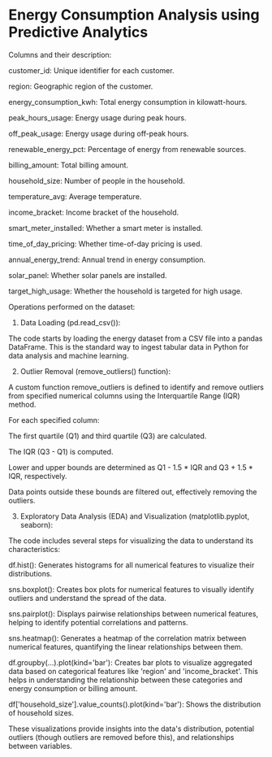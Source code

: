 # Energy Consumption Analysis using Predictive Analytics


Columns and their description:

customer_id: Unique identifier for each customer.

region: Geographic region of the customer.

energy_consumption_kwh: Total energy consumption in kilowatt-hours.

peak_hours_usage: Energy usage during peak hours.

off_peak_usage: Energy usage during off-peak hours.

renewable_energy_pct: Percentage of energy from renewable sources.

billing_amount: Total billing amount.

household_size: Number of people in the household.

temperature_avg: Average temperature.

income_bracket: Income bracket of the household.

smart_meter_installed: Whether a smart meter is installed.

time_of_day_pricing: Whether time-of-day pricing is used.

annual_energy_trend: Annual trend in energy consumption.

solar_panel: Whether solar panels are installed.

target_high_usage: Whether the household is targeted for high usage.

Operations performed on the dataset:

1.	Data Loading (pd.read_csv()):

The code starts by loading the energy dataset from a CSV file into a pandas DataFrame. This is the standard way to ingest tabular data in Python for data analysis and machine learning.

2.	Outlier Removal (remove_outliers() function):

A custom function remove_outliers is defined to identify and remove outliers from specified numerical columns using the Interquartile Range (IQR) method.

For each specified column:

The first quartile (Q1) and third quartile (Q3) are calculated.

The IQR (Q3 - Q1) is computed.

Lower and upper bounds are determined as Q1 - 1.5 * IQR and Q3 + 1.5 * IQR, respectively.

Data points outside these bounds are filtered out, effectively removing the outliers.

3.	Exploratory Data Analysis (EDA) and Visualization (matplotlib.pyplot, seaborn):

The code includes several steps for visualizing the data to understand its characteristics:

df.hist(): Generates histograms for all numerical features to visualize their distributions.

sns.boxplot(): Creates box plots for numerical features to visually identify outliers and understand the spread of the data.

sns.pairplot(): Displays pairwise relationships between numerical features, helping to identify potential correlations and patterns.

sns.heatmap(): Generates a heatmap of the correlation matrix between numerical features, quantifying the linear relationships between them.

df.groupby(...).plot(kind='bar'): Creates bar plots to visualize aggregated data based on categorical features like 'region' and 'income_bracket'. This helps in understanding the relationship between these categories and energy consumption or billing amount.

df['household_size'].value_counts().plot(kind='bar'): Shows the distribution of household sizes.

These visualizations provide insights into the data's distribution, potential outliers (though outliers are removed before this), and relationships between variables. 









